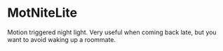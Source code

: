 # MotNiteLite
Motion triggered night light. Very useful when coming back late, but you want to avoid waking up a roommate.

